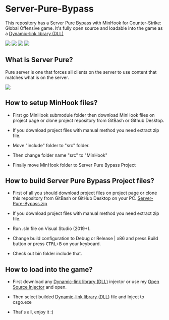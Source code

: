 # Server-Pure-Bypass
This repository has a Server Pure Bypass with MinHook for Counter-Strike: Global Offensive game. It's fully open source and loadable into the game as a [Dynamic-link library (DLL)](https://en.wikipedia.org/wiki/Dynamic-link_library)

![](https://img.shields.io/badge/language-c++-e76089?style=plastic) ![](https://img.shields.io/badge/game-csgo-yellow?style=plastic) ![](https://img.shields.io/badge/license-GNU-green?style=plastic) ![](https://img.shields.io/badge/arch-x86-d9654f?style=plastic)

## What is Server Pure?
Pure server is one that forces all clients on the server to use content that matches what is on the server.

![](https://github.com/Kruziikrel1/Server-Pure-Bypass/blob/main/thumbnail.png)

## How to setup MinHook files?
* First go MinHook submodule folder then download MinHook files on project page or clone project repository from GitBash or Github Desktop.

* If you download project files with manual method you need extract zip file.

* Move "include" folder to "src" folder.

* Then change folder name "src" to "MinHook"

* Finally move MinHook folder to Server Pure Bypass Project

## How to build Server Pure Bypass Project files?
* First of all you should download project files on project page or clone this repository from GitBash or GitHub Desktop on your PC. [Server-Pure-Bypass.zip](https://github.com/Kruziikrel1/Server-Pure-Bypass/releases)

* If you download project files with manual method you need extract zip file.

* Run .sln file on Visual Studio (2019+).

* Change build configuration to Debug or Release | x86 and press Build button or press <kbd>CTRL+B</kbd> on your keyboard.

* Check out bin folder include that.

## How to load into the game?
* First download any [Dynamic-link library (DLL)](https://en.wikipedia.org/wiki/Dynamic-link_library) injector or use my [Open Source Injector](https://github.com/Kruziikrel1/Kruzinjector) and open.

* Then select builded [Dynamic-link library (DLL)](https://en.wikipedia.org/wiki/Dynamic-link_library) file and Inject to csgo.exe

* That's all, enjoy it :)
